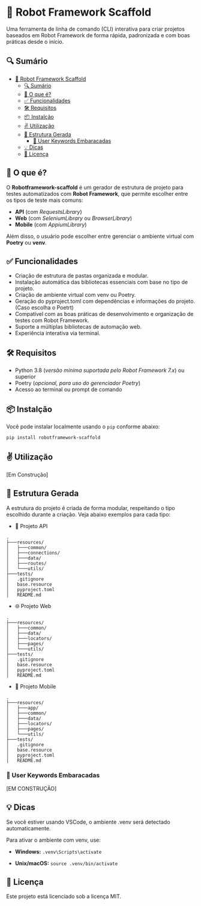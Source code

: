 # 🤖 Robot Framework Scaffold

Uma ferramenta de linha de comando (CLI) interativa para criar projetos baseados em Robot Framework de forma rápida, padronizada e com boas práticas desde o início.

## 🔍 Sumário
- [🤖 Robot Framework Scaffold](#-robot-framework-scaffold)
  - [🔍 Sumário](#-sumário)
  - [🚀 O que é?](#-o-que-é)
  - [✅ Funcionalidades](#-funcionalidades)
  - [🛠️ Requisitos](#️-requisitos)
  - [📦 Instalção](#-instalção)
  - [✌️ Utilização](#️-utilização)
  - [📁 Estrutura Gerada](#-estrutura-gerada)
    - [🦾 User Keywords Embaracadas](#-user-keywords-embaracadas)
  - [💡 Dicas](#-dicas)
  - [📄 Licença](#-licença)

## 🚀 O que é?

O **Robotframework-scaffold** é um gerador de estrutura de projeto para testes automatizados com **Robot Framework**, que permite escolher entre os tipos de teste mais comuns:

 - **API** (com *RequestsLibrary*)
 - **Web** (com *SeleniumLibrary* ou *BrowserLibrary*)
 - **Mobile** (com *AppiumLibrary*)

Além disso, o usuário pode escolher entre gerenciar o ambiente virtual com **Poetry** ou **venv**.

## ✅ Funcionalidades

- Criação de estrutura de pastas organizada e modular.
- Instalação automática das bibliotecas essenciais com base no tipo de projeto.
- Criação de ambiente virtual com venv ou Poetry.
- Geração do pyproject.toml com dependências e informações do projeto. (Caso escolha o Poetrt)
- Compatível com as boas práticas de desenvolvimento e organização de testes com Robot Framework.
- Suporte a múltiplas bibliotecas de automação web.
- Experiência interativa via terminal.


## 🛠️ Requisitos

- Python 3.8 (*versão mínima suportada pelo Robot Framework 7.x*) ou superior
- Poetry (*opcional, para uso do gerenciador Poetry*)
- Acesso ao terminal ou prompt de comando


## 📦 Instalção

Você pode instalar localmente usando o  `pip` conforme abaixo:

```bash
pip install robotframework-scaffold
```

## ✌️ Utilização

[Em Construção]

## 📁 Estrutura Gerada
A estrutura do projeto é criada de forma modular, respeitando o tipo escolhido durante a criação. Veja abaixo exemplos para cada tipo:

- 🔌 Projeto API

```
.
├───resources/
│   ├───common/
│   ├───connections/
│   ├───data/
│   ├───routes/
│   └───utils/
├───tests/
│   .gitignore
│   base.resource
│   pyproject.toml
│   README.md
```

- 🌐 Projeto Web

```
.
├───resources/
│   ├───common/
│   ├───data/
│   ├───locators/
│   ├───pages/
│   └───utils/
├───tests/
│   .gitignore
│   base.resource
│   pyproject.toml
│   README.md
```

- 📱 Projeto Mobile

```
.   
├───resources/
│   ├───app/
│   ├───common/
│   ├───data/
│   ├───locators/
│   ├───pages/
│   └───utils/
├───tests/
│   .gitignore
│   base.resource
│   pyproject.toml
│   README.md
```

### 🦾 User Keywords Embaracadas

[EM CONSTRUÇÃO]


## 💡 Dicas

Se você estiver usando VSCode, o ambiente .venv será detectado automaticamente.

Para ativar o ambiente com venv, use:

- **Windows:** `.venv\Scripts\activate`

- **Unix/macOS:** `source .venv/bin/activate`


## 📄 Licença
Este projeto está licenciado sob a licença MIT.